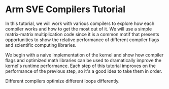 Arm SVE Compilers Tutorial
==========================

In this tutorial, we will work with various compilers to explore 
how each compiler works and how to get the most out of it. We will 
use a simple matrix-matrix multiplication code since it is a common 
motif that presents opportunities to show the relative performance 
of different compiler flags and scientific computing libraries.

We begin with a naive implementation of the kernel and show how compiler
flags and optimized math libraries can be used to dramatically improve
the kernel's runtime performance.  Each step of this tutorial improves
on the performance of the previous step, so it's a good idea to take
them in order.

Different compilers optimize different loops differently.

